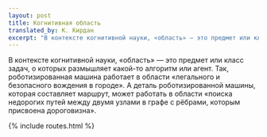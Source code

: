 ```yaml
---
layout: post
title: Когнитивная область
translated_by: К. Кирдан
excerpt: "В контексте когнитивной науки, «область» — это предмет или класс задач, о которых размышляет какой-то алгоритм или агент. Так, роботизированная машина работает в области «легального и безопасного вождения в городе». А деталь роботизированной машины, которая составляет маршрут, может работать в области «поиска недорогих путей между двумя узлами в графе с рёбрами, которым присвоена дороговизна»."
---
```

В контексте когнитивной науки, «область» — это предмет или класс задач, о которых размышляет какой-то алгоритм или агент. Так, роботизированная машина работает в области «легального и безопасного вождения в городе». А деталь роботизированной машины, которая составляет маршрут, может работать в области «поиска недорогих путей между двумя узлами в графе с рёбрами, которым присвоена дороговизна».

{% include routes.html %}
